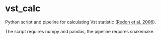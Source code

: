 # vst_calc
Python script and pipeline for calculating Vst statistic ([Redon et al. 2006](http://dx.doi.org/10.1038/nature05329)).

The script requires numpy and pandas, the pipeline requires snakemake.
